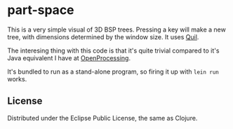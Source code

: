 # part-space

This is a very simple visual of 3D BSP trees.  Pressing a key will 
make a new tree, with dimensions determined by the window size.  It
uses [Quil](https://github.com/quil/quil).

The interesing thing with this code is that it's quite trivial
compared to it's Java equivalent I have at 
[OpenProcessing](http://www.openprocessing.org/sketch/48950).

It's bundled to run as a stand-alone program, so firing it up with
`lein run` works.

## License

Distributed under the Eclipse Public License, the same as Clojure.
